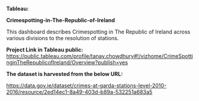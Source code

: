 **Tableau:**

**Crimespotting-in-The-Republic-of-Ireland**

This dashboard describes Crimespotting in The Republic of Ireland across various divisions to the resolution of stations.

**Project Link in Tableau public:** 
https://public.tableau.com/profile/tanay.chowdhury#!/vizhome/CrimeSpottinginTheRepublicofIreland/Overview?publish=yes

**The dataset is harvested from the below URL:** 

https://data.gov.ie/dataset/crimes-at-garda-stations-level-2010-2016/resource/2ed14ec1-8a49-403d-b89a-532251a683a5
